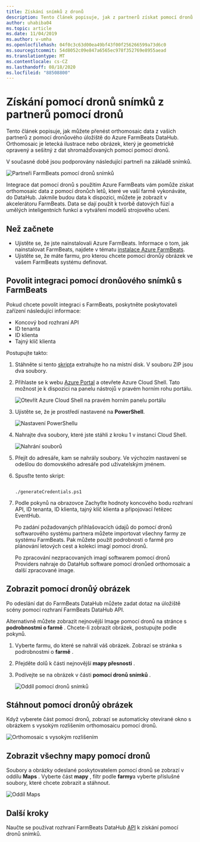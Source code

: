 ```yaml
---
title: Získání snímků z dronů
description: Tento článek popisuje, jak z partnerů získat pomocí dronů.
author: uhabiba04
ms.topic: article
ms.date: 11/04/2019
ms.author: v-umha
ms.openlocfilehash: 04f0c3c63d00ea49bf43f00f256266599a73d6c0
ms.sourcegitcommit: 54d8052c09e847a6565ec978f352769e8955aead
ms.translationtype: MT
ms.contentlocale: cs-CZ
ms.lasthandoff: 08/18/2020
ms.locfileid: "88508800"
---
```

# <a name="get-drone-imagery-from-drone-partners"></a>Získání pomocí dronů snímků z partnerů pomocí dronů

Tento článek popisuje, jak můžete přenést orthomosaic data z vašich partnerů z pomocí dronůového úložiště do Azure FarmBeats DataHub. Orthomosaic je letecká ilustrace nebo obrázek, který je geometrickě opravený a sešitný z dat shromažďovaných pomocí pomocí dronů.

V současné době jsou podporovány následující partneři na základě snímků.

  ![Partneři FarmBeats pomocí dronů snímků](./media/get-drone-imagery-from-drone-partner/drone-partner-1.png)

Integrace dat pomocí dronů s použitím Azure FarmBeats vám pomůže získat orthomosaic data z pomocí dronůch letů, které ve vaší farmě vykonáváte, do DataHub. Jakmile budou data k dispozici, můžete je zobrazit v akcelerátoru FarmBeats. Data se dají použít k tvorbě datových fúzí a umělých inteligentních funkcí a vytváření modelů strojového učení.

## <a name="before-you-begin"></a>Než začnete

  - Ujistěte se, že jste nainstalovali Azure FarmBeats. Informace o tom, jak nainstalovat FarmBeats, najdete v tématu [instalace Azure FarmBeats](install-azure-farmbeats.md).
  - Ujistěte se, že máte farmu, pro kterou chcete pomocí dronůý obrázek ve vašem FarmBeats systému definovat.

## <a name="enable-drone-imagery-integration-with-farmbeats"></a>Povolit integraci pomocí dronůového snímků s FarmBeats

Pokud chcete povolit integraci s FarmBeats, poskytněte poskytovateli zařízení následující informace:
 - Koncový bod rozhraní API
 - ID tenanta
 - ID klienta
 - Tajný klíč klienta

Postupujte takto:

1. Stáhněte si tento [skript](https://aka.ms/farmbeatspartnerscript)a extrahujte ho na místní disk. V souboru ZIP jsou dva soubory.
2. Přihlaste se k webu [Azure Portal](https://portal.azure.com/) a otevřete Azure Cloud Shell. Tato možnost je k dispozici na panelu nástrojů v pravém horním rohu portálu.

    ![Otevřít Azure Cloud Shell na pravém horním panelu portálu](./media/get-drone-imagery-from-drone-partner/navigation-bar-1.png)

3. Ujistěte se, že je prostředí nastavené na **PowerShell**.

    ![Nastavení PowerShellu](./media/get-drone-imagery-from-drone-partner/power-shell-new-1.png)

4. Nahrajte dva soubory, které jste stáhli z kroku 1 v instanci Cloud Shell.

    ![Nahrání souborů](./media/get-drone-imagery-from-drone-partner/power-shell-two-1.png)

5. Přejít do adresáře, kam se nahrály soubory. Ve výchozím nastavení se odešlou do domovského adresáře pod uživatelským jménem.
6. Spusťte tento skript:

    ```azurepowershell-interactive

    ./generateCredentials.ps1

    ```

7. Podle pokynů na obrazovce Zachyťte hodnoty koncového bodu rozhraní API, ID tenanta, ID klienta, tajný klíč klienta a připojovací řetězec EventHub.

    Po zadání požadovaných přihlašovacích údajů do pomocí dronů softwarového systému partnera můžete importovat všechny farmy ze systému FarmBeats. Pak můžete použít podrobnosti o farmě pro plánování letových cest a kolekci imagí pomocí dronů.

    Po zpracování nezpracovaných imagí softwarem pomocí dronů Providers nahraje do DataHub software pomocí dronůed orthomosaic a další zpracované image.

## <a name="view-drone-imagery"></a>Zobrazit pomocí dronůý obrázek

Po odeslání dat do FarmBeats DataHub můžete zadat dotaz na úložiště scény pomocí rozhraní FarmBeats DataHub API.

Alternativně můžete zobrazit nejnovější Image pomocí dronů na stránce s **podrobnostmi o farmě** . Chcete-li zobrazit obrázek, postupujte podle pokynů.

1. Vyberte farmu, do které se nahrál váš obrázek. Zobrazí se stránka s podrobnostmi o **farmě** .
2. Přejděte dolů k části nejnovější **mapy přesnosti** .
3. Podívejte se na obrázek v části **pomocí dronů snímků** .

    ![Oddíl pomocí dronů snímků](./media/get-drone-imagery-from-drone-partner/drone-imagery-1.png)

## <a name="download-drone-imagery"></a>Stáhnout pomocí dronůý obrázek

Když vyberete část pomocí dronů, zobrazí se automaticky otevírané okno s obrázkem s vysokým rozlišením orthomosaicu pomocí dronů.

![Orthomosaic s vysokým rozlišením](./media/get-drone-imagery-from-drone-partner/download-drone-imagery-1.png)

## <a name="view-all-drone-maps"></a>Zobrazit všechny mapy pomocí dronů

Soubory a obrázky odeslané poskytovatelem pomocí dronů se zobrazí v oddílu **Maps** . Vyberte část **mapy** , filtr podle **farmy**a vyberte příslušné soubory, které chcete zobrazit a stáhnout.

  ![Oddíl Maps](./media/get-drone-imagery-from-drone-partner/view-drone-maps-1.png)

## <a name="next-steps"></a>Další kroky

Naučte se používat rozhraní FarmBeats DataHub [API](rest-api-in-azure-farmbeats.md) k získání pomocí dronů snímků.
